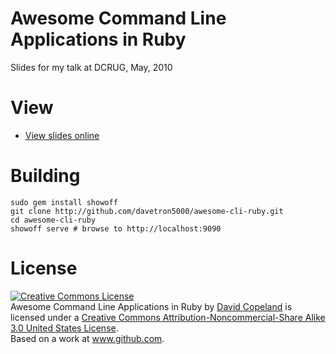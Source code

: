 # Awesome Command Line Applications in Ruby

Slides for my talk at DCRUG, May, 2010

# View

* [View slides online](http://awesome-cli-ruby.heroku.com)

# Building

    sudo gem install showoff
    git clone http://github.com/davetron5000/awesome-cli-ruby.git
    cd awesome-cli-ruby
    showoff serve # browse to http://localhost:9090

# License

<a rel="license" href="http://creativecommons.org/licenses/by-nc-sa/3.0/us/"><img alt="Creative Commons License" style="border-width:0" src="http://i.creativecommons.org/l/by-nc-sa/3.0/us/88x31.png" /></a><br /><span xmlns:dc="http://purl.org/dc/elements/1.1/" href="http://purl.org/dc/dcmitype/Text" property="dc:title" rel="dc:type">Awesome Command Line Applications in Ruby</span> by <a xmlns:cc="http://creativecommons.org/ns#" href="http://www.github.com/davetron5000/awesome-cli-ruby" property="cc:attributionName" rel="cc:attributionURL">David Copeland</a> is licensed under a <a rel="license" href="http://creativecommons.org/licenses/by-nc-sa/3.0/us/">Creative Commons Attribution-Noncommercial-Share Alike 3.0 United States License</a>.<br />Based on a work at <a xmlns:dc="http://purl.org/dc/elements/1.1/" href="http://www.github.com/davetron5000/awesome-cli-ruby" rel="dc:source">www.github.com</a>.
